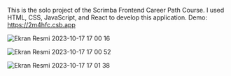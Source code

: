 This is the solo project of the Scrimba Frontend Career Path Course. I used HTML, CSS, JavaScript, and React to develop this application.
Demo:  https://2m4hfc.csb.app


![Ekran Resmi 2023-10-17 17 00 16](https://github.com/serdarsarbak/quizzical-scrimba/assets/101435751/3d367e63-c679-49b1-983e-3cc2040666da)


![Ekran Resmi 2023-10-17 17 00 52](https://github.com/serdarsarbak/quizzical-scrimba/assets/101435751/4c79e9da-36fe-4f10-996c-81f1d5f01961)


![Ekran Resmi 2023-10-17 17 01 38](https://github.com/serdarsarbak/quizzical-scrimba/assets/101435751/0bd728d9-53f7-4f24-a96d-07597110120b)

